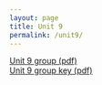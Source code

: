 ```yaml
---
layout: page
title: Unit 9
permalink: /unit9/
---
```


[Unit 9 group (pdf)](pcha_unit9_group.pdf)  
[Unit 9 group key (pdf)](pcha_unit9_group_key.pdf)  

